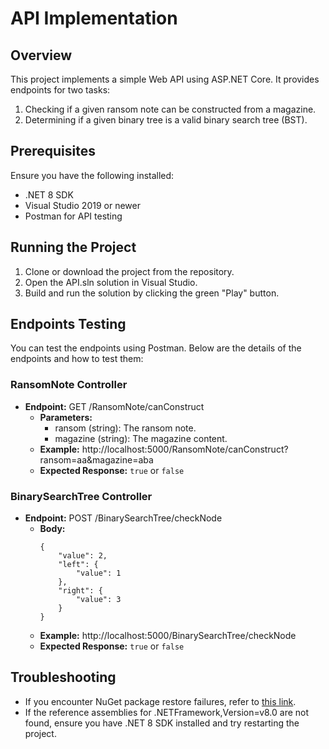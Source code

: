 # API Implementation

## Overview
This project implements a simple Web API using ASP.NET Core. It provides endpoints for two tasks:
1. Checking if a given ransom note can be constructed from a magazine.
2. Determining if a given binary tree is a valid binary search tree (BST).

## Prerequisites
Ensure you have the following installed:
- .NET 8 SDK
- Visual Studio 2019 or newer
- Postman for API testing

## Running the Project
1. Clone or download the project from the repository.
2. Open the API.sln solution in Visual Studio.
3. Build and run the solution by clicking the green "Play" button.

## Endpoints Testing
You can test the endpoints using Postman. Below are the details of the endpoints and how to test them:

### RansomNote Controller
- **Endpoint:** GET /RansomNote/canConstruct
  - **Parameters:**
    - ransom (string): The ransom note.
    - magazine (string): The magazine content.
  - **Example:** http://localhost:5000/RansomNote/canConstruct?ransom=aa&magazine=aba
  - **Expected Response:** `true` or `false`

### BinarySearchTree Controller
- **Endpoint:** POST /BinarySearchTree/checkNode
  - **Body:**
    ```
    {
        "value": 2,
        "left": {
            "value": 1
        },
        "right": {
            "value": 3
        }
    }
    ```
  - **Example:** http://localhost:5000/BinarySearchTree/checkNode
  - **Expected Response:** `true` or `false`

## Troubleshooting
- If you encounter NuGet package restore failures, refer to [this link](https://stackoverflow.com/questions/52400750/how-to-resolve-nuget-package-restore-failed-in-visual-studio).
- If the reference assemblies for .NETFramework,Version=v8.0 are not found, ensure you have .NET 8 SDK installed and try restarting the project.
